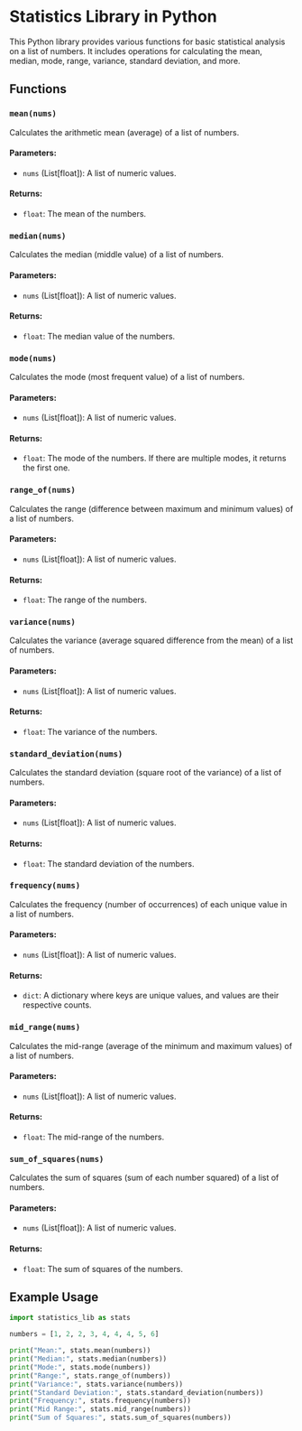 # Statistics Library in Python

This Python library provides various functions for basic statistical analysis on a list of numbers. It includes operations for calculating the mean, median, mode, range, variance, standard deviation, and more.

## Functions

### `mean(nums)`
Calculates the arithmetic mean (average) of a list of numbers.

#### Parameters:
- `nums` (List[float]): A list of numeric values.

#### Returns:
- `float`: The mean of the numbers.

### `median(nums)`
Calculates the median (middle value) of a list of numbers.

#### Parameters:
- `nums` (List[float]): A list of numeric values.

#### Returns:
- `float`: The median value of the numbers.

### `mode(nums)`
Calculates the mode (most frequent value) of a list of numbers.

#### Parameters:
- `nums` (List[float]): A list of numeric values.

#### Returns:
- `float`: The mode of the numbers. If there are multiple modes, it returns the first one.

### `range_of(nums)`
Calculates the range (difference between maximum and minimum values) of a list of numbers.

#### Parameters:
- `nums` (List[float]): A list of numeric values.

#### Returns:
- `float`: The range of the numbers.

### `variance(nums)`
Calculates the variance (average squared difference from the mean) of a list of numbers.

#### Parameters:
- `nums` (List[float]): A list of numeric values.

#### Returns:
- `float`: The variance of the numbers.

### `standard_deviation(nums)`
Calculates the standard deviation (square root of the variance) of a list of numbers.

#### Parameters:
- `nums` (List[float]): A list of numeric values.

#### Returns:
- `float`: The standard deviation of the numbers.

### `frequency(nums)`
Calculates the frequency (number of occurrences) of each unique value in a list of numbers.

#### Parameters:
- `nums` (List[float]): A list of numeric values.

#### Returns:
- `dict`: A dictionary where keys are unique values, and values are their respective counts.

### `mid_range(nums)`
Calculates the mid-range (average of the minimum and maximum values) of a list of numbers.

#### Parameters:
- `nums` (List[float]): A list of numeric values.

#### Returns:
- `float`: The mid-range of the numbers.

### `sum_of_squares(nums)`
Calculates the sum of squares (sum of each number squared) of a list of numbers.

#### Parameters:
- `nums` (List[float]): A list of numeric values.

#### Returns:
- `float`: The sum of squares of the numbers.

## Example Usage

```python
import statistics_lib as stats

numbers = [1, 2, 2, 3, 4, 4, 4, 5, 6]

print("Mean:", stats.mean(numbers))
print("Median:", stats.median(numbers))
print("Mode:", stats.mode(numbers))
print("Range:", stats.range_of(numbers))
print("Variance:", stats.variance(numbers))
print("Standard Deviation:", stats.standard_deviation(numbers))
print("Frequency:", stats.frequency(numbers))
print("Mid Range:", stats.mid_range(numbers))
print("Sum of Squares:", stats.sum_of_squares(numbers))
